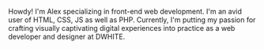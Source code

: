 Howdy! I'm Alex specializing in front-end web development. I'm an avid user of HTML, CSS, JS as well as PHP. Currently, I'm putting my passion for crafting visually captivating digital experiences into practice as a web developer and designer at DWHITE.